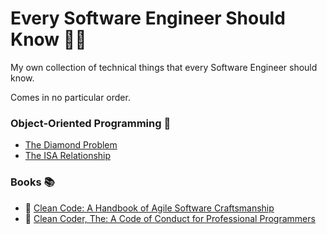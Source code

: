# Every Software Engineer Should Know :man_technologist:
My own collection of technical things that every Software Engineer should know.

Comes in no particular order.

### Object-Oriented Programming :bookmark_tabs:
- [The Diamond Problem](https://www.educative.io/edpresso/what-is-a-diamond-problem-in-object-oriented-programming)
- [The ISA Relationship](https://www.youtube.com/watch?v=tVMyS8t47u8&ab_channel=PurtiSavardekar)

### Books :books:
- :book: [Clean Code: A Handbook of Agile Software Craftsmanship](https://www.amazon.com/Clean-Code-Handbook-Software-Craftsmanship/dp/0132350882/ref=sr_1_1?adgrpid=59334232298&gclid=Cj0KCQjwmPSSBhCNARIsAH3cYgaU7kx-rggY6P_ne754J20678Jd9PHFdrqBvha4UX3gQDVonJnhYd8aAl-gEALw_wcB&hvadid=513479196892&hvdev=c&hvlocphy=1010043&hvnetw=g&hvqmt=b&hvrand=11513575034837617631&hvtargid=kwd-616330595&hydadcr=26978_14429957&keywords=robert+c+martin&qid=1650320477&sr=8-1)
- :book: [Clean Coder, The: A Code of Conduct for Professional Programmers](https://www.amazon.com/Clean-Coder-Conduct-Professional-Programmers-ebook/dp/B0050JLC9Y/ref=pd_sbs_sccl_3/136-9456373-2310940?pd_rd_w=RoeTp&pf_rd_p=3676f086-9496-4fd7-8490-77cf7f43f846&pf_rd_r=2GFVY7M019MMSBGYJ1WV&pd_rd_r=6fc4a2b2-fabe-4582-a8cf-a9a3117f5d95&pd_rd_wg=Fn2CM&pd_rd_i=B0050JLC9Y&psc=1)